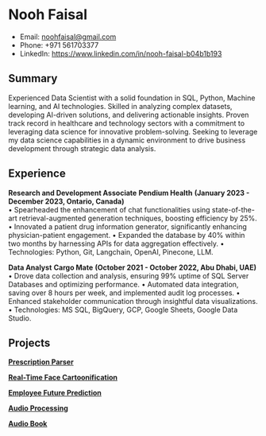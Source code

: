 

# Nooh Faisal

- Email: noohfaisal@gmail.com 
- Phone: +971 561703377
- LinkedIn: https://www.linkedin.com/in/nooh-faisal-b04b1b193 

## Summary

Experienced Data Scientist with a solid foundation in SQL, Python, Machine learning, and AI technologies. Skilled in analyzing complex datasets, developing AI-driven solutions, and delivering actionable insights. Proven track record in healthcare and technology sectors with a commitment to leveraging data science for innovative problem-solving. Seeking to leverage my data science capabilities in a dynamic environment to drive business development through strategic data analysis.

## Experience

**Research and Development Associate**
**Pendium Health** **(January 2023 - December 2023, Ontario, Canada)**                    
• Spearheaded the enhancement of chat functionalities using state-of-the-art retrieval-augmented generation techniques, boosting efficiency by 25%.
• Innovated a patient drug information generator, significantly enhancing physician-patient engagement.
• Expanded the database by 40% within two months by harnessing APIs for data aggregation effectively.
• Technologies: Python, Git, Langchain, OpenAI, Pinecone, LLM.

**Data Analyst**
**Cargo Mate** **(October 2021 - October 2022, Abu Dhabi, UAE)**  
• Drove data collection and analysis, ensuring 99% uptime of SQL Server Databases and optimizing performance.
• Automated data integration, saving over 8 hours per week, and implemented audit log processes.
• Enhanced stakeholder communication through insightful data visualizations.
• Technologies: MS SQL, BigQuery, GCP, Google Sheets, Google Data Studio.

## Projects

[**Prescription Parser**](https://github.com/noohfaisal/Projects/tree/main/Real-Time%20Face%20Cartoonification) 

[**Real-Time Face Cartoonification**](https://github.com/noohfaisal/Projects/tree/main/Real-Time%20Face%20Cartoonification)

[**Employee Future Prediction**](https://github.com/noohfaisal/Projects/tree/main/Employee%20Future%20Prediction)

[**Audio Processing**](https://github.com/noohfaisal/Projects/tree/main/Audio_Processing)

[**Audio Book**](https://github.com/noohfaisal/Projects/tree/main/Audio%20Book)

